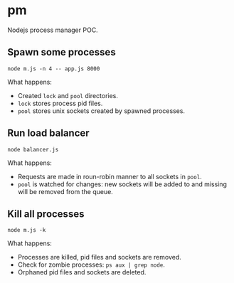 # pm

Nodejs process manager POC.

## Spawn some processes
`node m.js -n 4 -- app.js 8000`

What happens:

- Created `lock` and `pool` directories.
- `lock` stores process pid files.
- `pool` stores unix sockets created by spawned processes.

## Run load balancer
`node balancer.js`

What happens:

- Requests are made in roun-robin manner to all sockets in `pool`.
- `pool` is watched for changes: new sockets will be added to and missing will be removed from the queue.

## Kill all processes
`node m.js -k`

What happens:

- Processes are killed, pid files and sockets are removed.
- Check for zombie processes: `ps aux | grep node`.
- Orphaned pid files and sockets are deleted.
